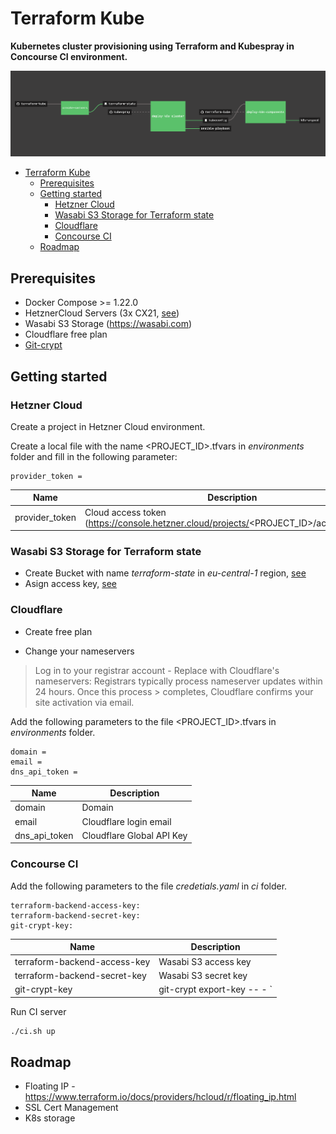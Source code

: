 # Terraform Kube

**Kubernetes cluster provisioning using Terraform and Kubespray in Concourse CI environment.**

![alt](docs/pipeline.png)

- [Terraform Kube](#terraform-kube)
	- [Prerequisites](#prerequisites)
	- [Getting started](#getting-started)
		- [Hetzner Cloud](#hetzner-cloud)
		- [Wasabi S3 Storage for Terraform state](#wasabi-s3-storage-for-terraform-state)
		- [Cloudflare](#cloudflare)
		- [Concourse CI](#concourse-ci)
	- [Roadmap](#roadmap)

## Prerequisites
* Docker Compose >= 1.22.0
* HetznerCloud Servers (3x CX21, [see](https://www.hetzner.com/cloud#))
* Wasabi S3 Storage (https://wasabi.com)
* Cloudflare free plan
* [Git-crypt](https://github.com/AGWA/git-crypt)

## Getting started

### Hetzner Cloud

Create a project in Hetzner Cloud environment. 

Create a local file with the name <PROJECT_ID>.tfvars in *environments* folder and fill in the following parameter:

```
provider_token =
```


| Name  | Description  | 
|---|---|
| provider_token  | Cloud access token (https://console.hetzner.cloud/projects/<PROJECT_ID>/access/tokens)  | 

### Wasabi S3 Storage for Terraform state

* Create Bucket with name *terraform-state* in *eu-central-1* region, [see](https://wasabi.com/wp-content/themes/wasabi/docs/User_Guide/topics/Creating_a_Bucket.htm)
* Asign access key, [see](https://wasabi.com/wp-content/themes/wasabi/docs/Getting_Started/topics/Assigning_an_Access_Key.htm)

### Cloudflare

* Create free plan

* Change your nameservers
> Log in to your registrar account -  Replace with Cloudflare's nameservers:
> Registrars typically process nameserver updates within 24 hours. Once this process > completes, Cloudflare confirms your site activation via email.



Add the following parameters to the file <PROJECT_ID>.tfvars in *environments* folder.
```
domain =
email = 
dns_api_token =
```
| Name  | Description  | 
|---|---|
| domain  | Domain  | 
| email  | Cloudflare login email  | 
| dns_api_token  | Cloudflare Global API Key | 

### Concourse CI

Add the following parameters to the file *credetials.yaml* in *ci* folder.

```
terraform-backend-access-key:
terraform-backend-secret-key:
git-crypt-key: 
```

| Name  | Description  | 
|---|---|
| terraform-backend-access-key  | Wasabi S3 access key  | 
| terraform-backend-secret-key  | Wasabi S3 secret key  | 
| git-crypt-key  | git-crypt export-key -- - `|` base64 | 

Run CI server 

```bash
./ci.sh up
```

## Roadmap
* Floating IP - https://www.terraform.io/docs/providers/hcloud/r/floating_ip.html
* SSL Cert Management
* K8s storage